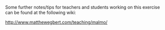 
Some further notes/tips for teachers and students working on this exercise can be found at the following wiki:

http://www.matthewegbert.com/teaching/malmo/
